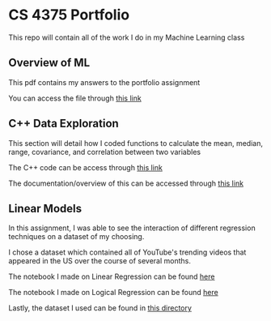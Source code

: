 # CS 4375 Portfolio
 This repo will contain all of the work I do in my Machine Learning class

## Overview of ML
 This pdf contains my answers to the portfolio assignment
 
 You can access the file through [this link](Overview_of_ML.pdf)

## C++ Data Exploration
 This section will detail how I coded functions to calculate the mean, median, range, covariance, and correlation between two variables
 
 The C++ code can be access through [this link](1_C++_Data_Exploration/1_C++_Data_Exp.cpp)
 
 The documentation/overview of this can be accessed through [this link](1_C++_Data_Exploration/1_Documentation.pdf)
 
## Linear Models
 In this assignment, I was able to see the interaction of different regression techniques on a dataset of my choosing.
 
 I chose a dataset which contained all of YouTube's trending videos that appeared in the US over the course of several months.
 
 The notebook I made on Linear Regression can be found [here](2_Linear_Models/Regression.pdf)
 
 The notebook I made on Logical Regression can be found [here](2_Linear_Models/Classification.pdf)
 
 Lastly, the dataset I used can be found in [this directory](2_Linear_Models)

